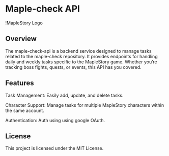 # Maple-check API
!MapleStory Logo

## Overview
The maple-check-api is a backend service designed to manage tasks related to the maple-check repository. It provides endpoints for handling daily and weekly tasks specific to the MapleStory game. Whether you’re tracking boss fights, quests, or events, this API has you covered.

## Features
Task Management: Easily add, update, and delete tasks.

Character Support: Manage tasks for multiple MapleStory characters within the same account.

Authentication: Auth using using google OAuth.

## License
This project is licensed under the MIT License.
